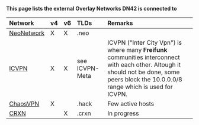 **This page lists the external Overlay Networks DN42 is connected to**

| Network                                                | v4 | v6 | TLDs           | Remarks                             |
|:-------------------------------------------------------|:-- |:-- |:-------------- |:----------------------------------- |
| [NeoNetwork](https://github.com/NeoCloud/NeoNetwork)   |  X |  X | .neo           |                                     |
| [ICVPN](https://github.com/freifunk/icvpn)  |  X |  X | see ICVPN-Meta | ICVPN ("Inter City Vpn") is where many **Freifunk** communities interconnect with each other. Altough it should not be done, some peers block the 10.0.0.0/8 range which is used for ICVPN. |
| [ChaosVPN](https://wiki.hamburg.ccc.de/ChaosVPN)       |  X |    | .hack          | Few active hosts                    |
| [CRXN](https://crxn.de/docs/) |  | X | .crxn | In progress |
